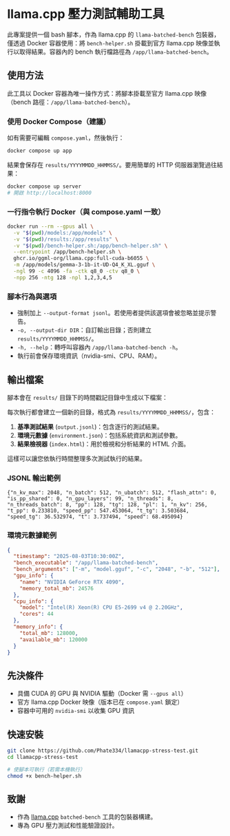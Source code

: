 # llama.cpp 壓力測試輔助工具

此專案提供一個 bash 腳本，作為 llama.cpp 的 `llama-batched-bench` 包裝器，僅透過 Docker 容器使用：將 `bench-helper.sh` 掛載到官方 llama.cpp 映像並執行以取得結果。容器內的 bench 執行檔路徑為 `/app/llama-batched-bench`。

## 使用方法

此工具以 Docker 容器為唯一操作方式：將腳本掛載至官方 llama.cpp 映像（bench 路徑：`/app/llama-batched-bench`）。

### 使用 Docker Compose（建議）

如有需要可編輯 `compose.yaml`，然後執行：

```bash
docker compose up app
```

結果會保存在 `results/YYYYMMDD_HHMMSS/`。要用簡單的 HTTP 伺服器瀏覽過往結果：

```bash
docker compose up server
# 開啟 http://localhost:8000
```

### 一行指令執行 Docker（與 compose.yaml 一致）

```bash
docker run --rm --gpus all \
  -v "$(pwd)/models:/app/models" \
  -v "$(pwd)/results:/app/results" \
  -v "$(pwd)/bench-helper.sh:/app/bench-helper.sh" \
  --entrypoint /app/bench-helper.sh \
  ghcr.io/ggml-org/llama.cpp:full-cuda-b6055 \
  -m /app/models/gemma-3-1b-it-UD-Q4_K_XL.gguf \
  -ngl 99 -c 4096 -fa -ctk q8_0 -ctv q8_0 \
  -npp 256 -ntg 128 -npl 1,2,3,4,5
```

### 腳本行為與選項

- 強制加上 `--output-format jsonl`。若使用者提供該選項會被忽略並提示警告。
- `-o, --output-dir DIR`：自訂輸出目錄；否則建立 `results/YYYYMMDD_HHMMSS/`。
- `-h, --help`：轉呼叫容器內 `/app/llama-batched-bench -h`。
- 執行前會保存環境資訊（nvidia-smi、CPU、RAM）。

## 輸出檔案

腳本會在 `results/` 目錄下的時間戳記目錄中生成以下檔案：

每次執行都會建立一個新的目錄，格式為 `results/YYYYMMDD_HHMMSS/`，包含：

1. **基準測試結果** (`output.jsonl`)：包含逐行的測試結果。
2. **環境元數據** (`environment.json`)：包括系統資訊和測試參數。
3. **結果檢視器** (`index.html`)：用於檢視和分析結果的 HTML 介面。

這樣可以讓您依執行時間整理多次測試執行的結果。

### JSONL 輸出範例

```jsonl
{"n_kv_max": 2048, "n_batch": 512, "n_ubatch": 512, "flash_attn": 0, "is_pp_shared": 0, "n_gpu_layers": 99, "n_threads": 8, "n_threads_batch": 8, "pp": 128, "tg": 128, "pl": 1, "n_kv": 256, "t_pp": 0.233810, "speed_pp": 547.453064, "t_tg": 3.503684, "speed_tg": 36.532974, "t": 3.737494, "speed": 68.495094}
```

### 環境元數據範例

```json
{
  "timestamp": "2025-08-03T10:30:00Z",
  "bench_executable": "/app/llama-batched-bench",
  "bench_arguments": ["-m", "model.gguf", "-c", "2048", "-b", "512"],
  "gpu_info": {
    "name": "NVIDIA GeForce RTX 4090",
    "memory_total_mb": 24576
  },
  "cpu_info": {
    "model": "Intel(R) Xeon(R) CPU E5-2699 v4 @ 2.20GHz",
    "cores": 44
  },
  "memory_info": {
    "total_mb": 128000,
    "available_mb": 120000
  }
}
```

## 先決條件

- 具備 CUDA 的 GPU 與 NVIDIA 驅動（Docker 需 `--gpus all`）
- 官方 llama.cpp Docker 映像（版本已在 `compose.yaml` 鎖定）
- 容器中可用的 `nvidia-smi` 以收集 GPU 資訊

## 快速安裝

```bash
git clone https://github.com/Phate334/llamacpp-stress-test.git
cd llamacpp-stress-test

# 使腳本可執行（若需本機執行）
chmod +x bench-helper.sh
```

## 致謝

- 作為 [llama.cpp](https://github.com/ggml-org/llama.cpp) `batched-bench` 工具的包裝器構建。
- 專為 GPU 壓力測試和性能驗證設計。
